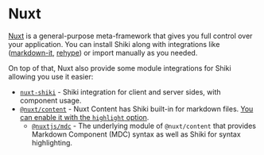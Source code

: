 # Nuxt

[Nuxt](https://nuxt.com) is a general-purpose meta-framework that gives you full control over your application. You can install Shiki along with integrations like ([markdown-it](/packages/markdown-it), [rehype](/packages/rehype)) or import manually as you needed.

On top of that, Nuxt also provide some module integrations for Shiki allowing you use it easier:

- [`nuxt-shiki`](https://github.com/pi0/nuxt-shiki) - Shiki integration for client and server sides, with component usage.
- [`@nuxt/content`](https://github.com/nuxt/content) - Nuxt Content has Shiki built-in for markdown files. [You can enable it with the `highlight` option](https://content.nuxt.com/get-started/configuration#highlight).
  - [`@nuxtjs/mdc`](https://github.com/nuxt-modules/mdc) - The underlying module of `@nuxt/content` that provides Markdown Component (MDC) syntax as well as Shiki for syntax highlighting.
